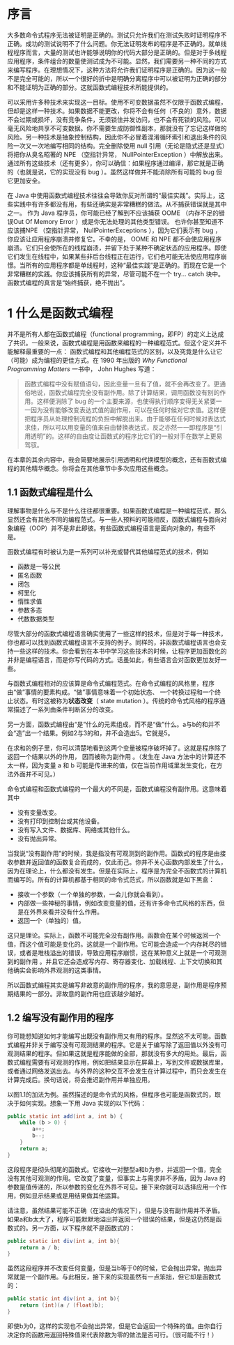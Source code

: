 # 序言

大多数命令式程序无法被证明是正确的。测试只允许我们在测试失败时证明程序不正确。成功的测试说明不了什么问题。你无法证明发布的程序是不正确的。就单线程程序而言，大量的测试也许能够说明你的代码大部分是正确的。但是对于多线程应用程序，条件组合的数量使测试成为不可能。显然，我们需要另一种不同的方式来编写程序。在理想情况下，这种方法将允许我们证明程序是正确的。因为这一般不是完全可能的，所以一个很好的折中是明确分离程序中可以被证明为正确的部分和不能证明为正确的部分。这就函数式编程技术所能提供的。

可以采用许多种技术来实现这一目标。使用不可变数据虽然不仅限于函数式编程，但却是这样一种技术。如果数据不能更改，你将不会有任何（不良的）意外，数据不会过期或损坏，没有竞争条件，无须锁住并发访问，也不会有死锁的风险。可以毫无风险地共享不可变数据。你不需要生成防御性副本，那就没有了忘记这样做的风险。另一种技术是抽象控制结构，因此你不必冒着混淆循环索引和退出条件的风险一次又一次地编写相同的结构。完全删除使用 null 引用（无论是隐式还是显式）将把你从臭名昭著的 NPE （空指针异常， NullPointerException ）中解放出来。通过所有这些技术（还有更多），你可以确信：如果程序通过编译，那它就是正确的（也就是说，它的实现没有 bug ）。虽然这样做并不能消除所有可能的 bug 但它更加安全。

在 Java 中使用函数式编程技术往往会导致你反对所谓的“最佳实践”。实际上，这些实践中有许多都没有用，有些还确实是非常糟糕的做法。从不捕获错误就是其中之一。 作为 Java 程序员，你可能已经了解到不应该捕获 OOME （内存不足的错误Out Of Memory Error ）或是你无法处理的其他类型错误。 也许你甚至知道不应该捕NPE （空指针异常， NullPointerExceptions ），因为它们表示有 bug ，你应该让应用程序崩溃并修复它。不幸的是， OOME 和 NPE 都不会使应用程序崩溃。它们只会使所在的线程崩渍，并留下处于某种不确定状态的应用程序。即使它们发生在线程中，如果某些非后台线程正在运行，它们也可能无法使应用程序崩憬。当所有的应用程序都是单线程时，这种“最佳实践”是正确的。而现在它是一个非常糟糕的实践。你应该捕获所有的异常，尽管可能不在一个 try... catch 块中。函数式编程的真言是“始终捕获，绝不抛出”。

# 1 什么是函数式编程

并不是所有人都在函数式编程（functional programming，即FP）的定义上达成了共识。一般来说，函数式编程是用函数来编程的一种编程范式。但这个定义并不能解释最重要的一点： 函数式编程和其他编程范式的区别，以及究竟是什么让它（可能）成为编程的更佳方式。在 1990 年出版的 *Why Functional Programming Matters* 一书中， John Hughes 写道：

> 函数式编程中没有赋值语句，因此变量一旦有了值，就不会再改变了。更通俗地说，函数式编程完全没有副作用。除了计算结果，调用函数没有别的作用。这样便消除了 bug 的一个主要来源，也使得执行顺序变得无关紧要一一因为没有能够改变表达式值的副作用，可以在任何时候对它求值。这样便把程序员从处理控制流程的负担中解脱出来。由于能够在任何时候对表达式求佳，所以可以用变量的值来自由替换表达式，反之亦然一一即程序是“引用透明”的。这样的自由度让函数式的程序比它们的一般对手在数学上更易驾驭。

在本章的其余内容中，我会简要地展示引用透明和代换模型的概念，还有函数式编程的其他精华概念。你将会在其他章节中多次应用这些概念。

## 1.1 函数式编程是什么

理解事物是什么与不是什么往往都很重要。如果函数式编程是一种编程范式，那么显然还会有其他不同的编程范式。与一些人预料的可能相反，函数式编程与面向对象编程（OOP）并不是非此即彼。有些函数式编程语言是面向对象的，有些不是。

函数式编程有时被认为是一系列可以补充或替代其他编程范式的技术，例如

- 函数是一等公民
- 匿名函数
- 闭包
- 柯里化
- 惰性求值
- 参数多态
- 代数数据类型

尽管大部分的函数式编程语言确实使用了一些这样的技术，但是对于每一种技术，你也都可以找到函数式编程语言不支持的例子。同样的，非函数式编程语言也会支持一些这样的技术。你会看到在本书中学习这些技术的时候，让程序更加函数化的并非是编程语言，而是你写代码的方式。话虽如此，有些语言会对函数更加友好一些。

与函数式编程相对的应该算是命令式编程范式。在命令式编程的风格里，程序由“做”事情的要素构成。“做”事情意味着一个初始状态、 一个转换过程和一个终止状态。有时这被称为**状态改变**（ state mutation ）。传统的命令式风格的程序通常描述了一系列由条件判断区分的改变。

另一方面，函数式编程由“是”什么的元素组成，而不是“做”什么。a与b的和并不会“造”出一个结果。例如2与3的和，并不会造出5。它就是5。

在求和的例子里，你可以清楚地看到这两个变量被程序破坏掉了。这就是程序除了返回一个结果以外的作用， 因而被称为副作用 。（发生在 Java 方法中的计算还不太一样，因为变量 a 和 b 可能是传进来的值，仅在当前作用域里发生变化，在方法外面并不可见。）

命令式编程和函数式编程的一个最大的不同是，函数式编程没有副作用。这意味着其中

- 没有变量改变。
- 没有打印到控制台或其他设备。
- 没有写入文件、数据库、网络或其他什么。
- 没有抛出异常。

当我说“没有副作用”的时候，我是指没有可观测到的副作用。函数式的程序是由接收参数并返回值的函数复合而成的，仅此而己。你并不关心函数内部发生了什么，因为在理论上，什么都没有发生。但是在实际上，程序是为完全不函数式的计算机而编写的。所有的计算机都基于相同的命令式范式，所以函数就是如下黑盒：

- 接收一个参数（一个单独的参数，一会儿你就会看到）。
- 内部做一些神秘的事情，例如改变变量的值，还有许多命令式风格的东西，但是在外界来看并没有什么作用。
- 返回一个（单独的）值。

这只是理论。实际上，函数不可能完全没有副作用。函数会在某个时候返回一个值，而这个值可能是变化的。这就是一个副作用。它可能会造成一个内存耗尽的错误，或者是堆栈溢出的错误，导致应用程序崩惯，这在某种意义上就是一个可观测到的副作用 。并且它还会造成写内存、寄存器变化、加载线程、上下文切换和其他确实会影响外界观测的这类事情。

所以函数式编程其实是编写非故意的副作用的程序，我的意思是，副作用是程序预期结果的一部分。非故意的副作用也应该越少越好。

## 1.2 编写没有副作用的程序

你可能想知道如何才能编写出既没有副作用又有用的程序。显然这不太可能。函数式编程并非关于编写没有可观测结果的程序。它是关于编写除了返回值以外没有可观测结果的程序。但如果这就是程序能做的全部，那就没有多大的用处。最后，函数式编程需要有可观测的作用，例如把结果显示在屏幕上，写到文件或数据库里，或者通过网络发送出去。与外界的这种交互不会发生在计算过程中，而只会发生在计算完成后。换句话说，将会推迟副作用并单独应用。

以图1.1的加法为例。虽然描述的是命令式的风格，但程序也可能是函数式的，取决于如何实现。想象一下用 Java 实现的以下代码：

~~~java
public static int add(int a, int b) {
    while (b > 0) {
        a++;
        b--;
    }
    return a;
}
~~~

这段程序是彻头彻尾的函数式。它接收一对整型a和b为参，并返回一个值，完全没有其他可观测的作用。它改变了变量，但事实上与需求并不矛盾，因为 Java 的参数是值传递的，所以参数的变化在外界不可见。接下来你就可以选择应用一个作用，例如显示结果或是用结果做其他运算。

请注意，虽然结果可能不正确（在溢出的情况下），但是与没有副作用并不矛盾。如果a和b太大了，程序可能默默地溢出并返回一个错误的结果，但是这仍然是函数式的。另一方面，以下程序就不是函数式的：

~~~java
public static int div(int a, int b){
    return a / b;
}
~~~

虽然这段程序并不改变任何变量，但是当b等于0的时候，它会抛出异常。抛出异常就是一个副作用。与此相反，接下来的实现虽然有一点笨拙，但它却是函数式的：

~~~java
public static int div(int a, int b){
    return (int)(a / (float)b);
}
~~~

即使b为0，这样的实现也不会抛出异常，但是它会返回一个特殊的值。由你自行决定你的函数用返回特殊值来代表除数为零的做法是否可行。（很可能不行！）

